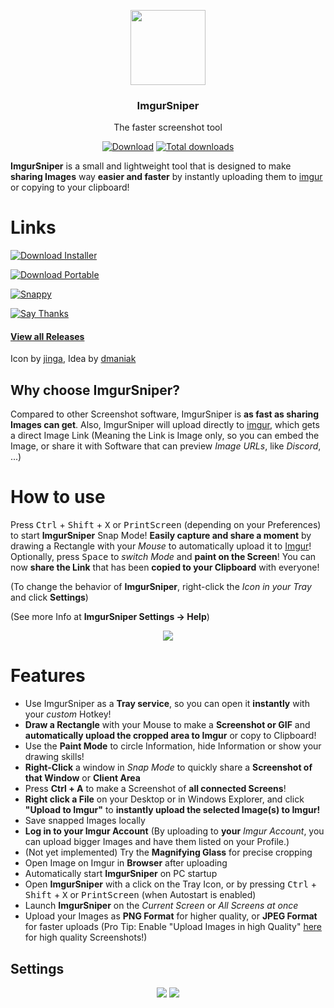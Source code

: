 <p align="center">
  <img src="https://raw.githubusercontent.com/mrousavy/ImgurSniper/master/ImgurSniper.UI/Resources/Logo.png" height="120" />
  <h3 align="center">ImgurSniper</h3>
  <p align="center">The faster screenshot tool</p>
  <p align="center">
    <a href="https://github.com/mrousavy/ImgurSniper/blob/master/Downloads/ImgurSniperSetup.zip?raw=true"><img src="https://img.shields.io/badge/Download-Setup-brightgreen.svg" alt="Download"></a>
    <a href="https://github.com/mrousavy/ImgurSniper/releases"><img src="https://img.shields.io/github/downloads/mrousavy/ImgurSniper/total.svg" alt="Total downloads"></a>
  </p>
</p>

**ImgurSniper** is a small and lightweight tool that is designed to make **sharing Images** way **easier and faster** by instantly uploading them to [imgur](http://www.imgur.com) or copying to your clipboard!

# Links
<a href="https://github.com/mrousavy/ImgurSniper/blob/master/Downloads/ImgurSniperSetup.zip?raw=true"><img src="https://img.shields.io/badge/Download-Setup-brightgreen.svg" alt="Download Installer"></a>

<a href="https://github.com/mrousavy/ImgurSniper/blob/master/Downloads/ImgurSniper.zip?raw=true"><img src="https://img.shields.io/badge/Download-Portable-brightgreen.svg" alt="Download Portable"></a>

<a href="https://github.com/mrousavy/Snappy"><img src="https://img.shields.io/badge/MacOS-Snappy-orange.svg" alt="Snappy"></a>

<a href="https://saythanks.io/to/mrousavy"><img src="https://img.shields.io/badge/Say-Thanks-ff69b4.svg" alt="Say Thanks"></a>


#### [View all Releases](https://github.com/mrousavy/ImgurSniper/releases)

Icon by [jinga](http://github.com/jingafreak), Idea by [dmaniak](http://github.com/dmaniak)

## Why choose ImgurSniper?
Compared to other Screenshot software, ImgurSniper is **as fast as sharing Images can get**. Also, ImgurSniper will upload directly to [imgur](http://www.imgur.com), which gets a direct Image Link 
(Meaning the Link is Image only, so you can embed the Image, or share it with Software that can preview _Image URLs_, like _Discord_, ...)

# How to use
Press <kbd>Ctrl</kbd> + <kbd>Shift</kbd> + <kbd>X</kbd> or <kbd>PrintScreen</kbd> (depending on your Preferences) to start **ImgurSniper** Snap Mode!
**Easily capture and share a moment** by drawing a Rectangle with your _Mouse_ to automatically upload it to [Imgur](http://www.imgur.com)!
Optionally, press <kbd>Space</kbd> to _switch Mode_ and **paint on the Screen**!
You can now **share the Link** that has been **copied to your Clipboard** with everyone!

(To change the behavior of **ImgurSniper**, right-click the _Icon in your Tray_ and click **Settings**)

(See more Info at **ImgurSniper Settings -> Help**)

<p align="center">
<img src="https://raw.githubusercontent.com/mrousavy/ImgurSniper/master/ImgurSniper.UI/Resources/SnipeDemo.gif">
</p>

# Features

- Use ImgurSniper as a **Tray service**, so you can open it **instantly** with your _custom_ Hotkey!
- **Draw a Rectangle** with your Mouse to make a **Screenshot or GIF** and **automatically upload the cropped area to Imgur** or copy to Clipboard!
- Use the **Paint Mode** to circle Information, hide Information or show your drawing skills!
- **Right-Click** a window in _Snap Mode_ to quickly share a **Screenshot of that Window** or **Client Area**
- Press **Ctrl + A** to make a Screenshot of **all connected Screens**!
- **Right click a File** on your Desktop or in Windows Explorer, and click **"Upload to Imgur"** to **instantly upload the selected Image(s) to Imgur!**
- Save snapped Images locally
- **Log in to your Imgur Account** (By uploading to **your** _Imgur Account_, you can upload bigger Images and have them listed on your Profile.)
- (Not yet implemented) Try the **Magnifying Glass** for precise cropping
- Open Image on Imgur in **Browser** after uploading
- Automatically start **ImgurSniper** on PC startup
- Open **ImgurSniper** with a click on the Tray Icon, or by pressing <kbd>Ctrl</kbd> + <kbd>Shift</kbd> + <kbd>X</kbd> or <kbd>PrintScreen</kbd> (when Autostart is enabled)
- Launch **ImgurSniper** on the _Current Screen_ or _All Screens at once_
- Upload your Images as **PNG Format** for higher quality, or **JPEG Format** for faster uploads (Pro Tip: Enable "Upload Images in high Quality" [here](https://imgur.com/account/settings) for high quality Screenshots!)

## Settings
<p align="center">
  <img src="http://i.imgur.com/e4Ptsci.gif">
  
  <img src="http://i.imgur.com/FSeCfjV.png">
</p>
